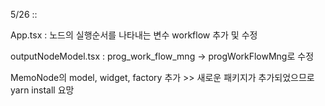 5/26 :: 

App.tsx : 노드의 실행순서를 나타내는 변수 workflow 추가 및 수정

outputNodeModel.tsx : prog_work_flow_mng -> progWorkFlowMng로 수정

MemoNode의 model, widget, factory 추가 >> 새로운 패키지가 추가되었으므로 yarn install 요망
